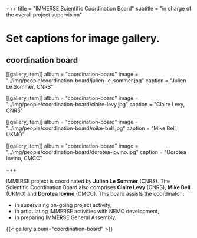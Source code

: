 +++
title = "IMMERSE Scientific Coordination Board"
subtitle = "in charge of the overall project supervision"
# Set captions for image gallery.

## coordination board 

[[gallery_item]]
album = "coordination-board"
image = "../img/people/coordination-board/julien-le-sommer.jpg"
caption = "Julien Le Sommer, CNRS"

[[gallery_item]]
album = "coordination-board"
image = "../img/people/coordination-board/claire-levy.jpg"
caption = "Claire Levy, CNRS"

[[gallery_item]]
album = "coordination-board"
image = "../img/people/coordination-board/mike-bell.jpg"
caption = "Mike Bell, UKMO"

[[gallery_item]]
album = "coordination-board"
image = "../img/people/coordination-board/dorotea-iovino.jpg"
caption = "Dorotea Iovino, CMCC"


+++

IMMERSE project is coordinated by **Julien Le Sommer** (CNRS). 
The Scientific Coordination Board also comprises **Claire Levy** (CNRS), **Mike Bell** (UKMO) and **Dorotea Iovino** (CMCC). This board assists the coordinator :

 - in supervising on-going project activity,
 - in articulating IMMERSE activities with NEMO development,
 - in preparing IMMERSE General Assembly.

{{< gallery album="coordination-board" >}}

